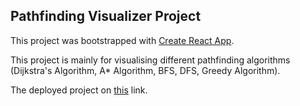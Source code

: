 ## Pathfinding Visualizer Project

This project was bootstrapped with [Create React App](https://github.com/facebook/create-react-app).

This project is mainly for visualising different pathfinding algorithms (Dijkstra's Algorithm, A* Algorithm, BFS, DFS, Greedy Algorithm). 

The deployed project on [this](https://arijitiiest.github.io/Pathfinding-Visualizer/) link.
